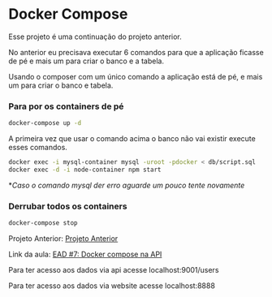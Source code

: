 # Docker Compose
Esse projeto é uma continuação do projeto anterior. 

No anterior eu precisava executar 6 comandos para que a aplicação ficasse de pé e mais um para criar o banco e a tabela.

Usando o composer com um único comando a aplicação está de pé, e mais um para criar o banco e tabela.

### Para por os containers de pé
```sh
docker-compose up -d
```

A primeira vez que usar o comando acima o banco não vai existir execute esses comandos.
```sh
docker exec -i mysql-container mysql -uroot -pdocker < db/script.sql
docker exec -d -i node-container npm start
```

**Caso o comando mysql der erro aguarde um pouco tente novamente*


### Derrubar todos os containers
```sh
docker-compose stop
```

Projeto Anterior: 
<a href='https://github.com/williammoreschi/introducao-ao-docker-na-pratica'>Projeto Anterior</a>

Link da aula: 
<a href='https://www.youtube.com/watch?v=HxPz3eLnXZk'>EAD #7: Docker compose na API</a>


Para ter acesso aos dados via api acesse localhost:9001/users

Para ter acesso aos dados via website acesse localhost:8888